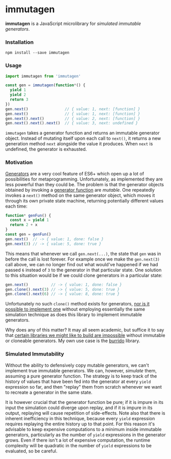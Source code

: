# immutagen

**immutagen** is a JavaScript microlibrary for *simulated immutable generators*.

### Installation

```
npm install --save immutagen
```

### Usage

```javascript
import immutagen from 'immutagen'

const gen = immutagen(function*() {
  yield 1
  yield 2
  return 3
})
gen.next()                // { value: 1, next: [function] }
gen.next()                // { value: 1, next: [function] }
gen.next().next()         // { value: 2, next: [function] }
gen.next().next().next()  // { value: 3, next: undefined }
```

`immutagen` takes a generator function and returns an immutable generator object. Instead of mutating itself upon each call to `next()`, it returns a new generation method `next` alongside the value it produces. When `next` is undefined, the generator is exhausted.

### Motivation

[Generators](https://developer.mozilla.org/en-US/docs/Web/JavaScript/Reference/Global_Objects/Generator) are a very cool feature of ES6+ which open up a lot of possibilities for metaprogramming. Unfortunately, as implemented they are less powerful than they could be. The problem is that the generator objects obtained by invoking a [generator function](https://developer.mozilla.org/en-US/docs/Web/JavaScript/Reference/Statements/function*) are *mutable*. One repeatedly invokes a `next()` method on the same generator object, which moves it through its own private state machine, returning potentially different values each time:

```javascript
function* genFun() {
  const x = yield 1
  return 2 + x
}
const gen = genFun()
gen.next()  // -> { value: 1, done: false }
gen.next(3) // -> { value: 5, done: true }
```

This means that whenever we call `gen.next(...)`, the state that `gen` was in before the call is lost forever. For example once we make the `gen.next(3)` call above, we can no longer find out what would've happened if we had passed `6` instead of `3` to the generator in that particular state. One solution to this situation would be if we could clone generators in a particular state:

```javascript
gen.next()          // -> { value: 1, done: false }
gen.clone().next(3) // -> { value: 5, done: true }
gen.clone().next(6) // -> { value: 8, done: true }
```

Unfortunately no such `clone()` method exists for generators, [nor is it possible to implement one](http://stackoverflow.com/questions/26179693/how-to-clone-es6-generator) without employing essentially the same simulation technique as does this library to implement immutable generators.

Why does any of this matter? It may all seem academic, but suffice it to say that [certain libraries we might like to build are impossible](http://sitr.us/2014/08/02/javascript-generators-and-functional-reactive-programming.html) without immutable or cloneable generators. My own use case is the [burrido](https://github.com/pelotom/burrido) library.

### Simulated Immutability

Without the ability to defensively copy mutable generators, we can't implement true immutable generators. We can, however, *simulate* them, assuming a pure generator function. The strategy is to keep track of the history of values that have been fed into the generator at every `yield` expression so far, and then "replay" them from scratch whenever we want to recreate a generator in the same state.

It is however crucial that the generator function be pure; if it is impure in its input the simulation could diverge upon replay, and if it is impure in its output, replaying will cause repetition of side-effects. Note also that there is inherent inefficiency in this technique, because every `yield` expression requires replaying the entire history up to that point. For this reason it's advisable to keep expensive computations to a minimum inside immutable generators, particularly as the number of `yield` expressions in the generator grows. Even if there isn't a lot of expensive computation, the runtime complexity will be quadratic in the number of `yield` expressions to be evaluated, so be careful.
